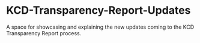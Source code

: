 # KCD-Transparency-Report-Updates
A space for showcasing and explaining the new updates coming to the KCD Transparency Report process.
